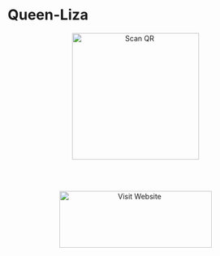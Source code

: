 # Queen-Liza

<div align="center">
  
<a href="http://bit.ly/LizaQRbyHM"><img align="center" src="https://i.imgur.com/C7uHqNW.png" alt="Scan QR" height="" width="250" /></a>
<br>
<div>
<br>
  
<br>

<div>
  
<a href="https://bit.ly/abouthm"><img src="/language/web.png" alt="Visit Website" height="112" width="300" border="0"></a>
